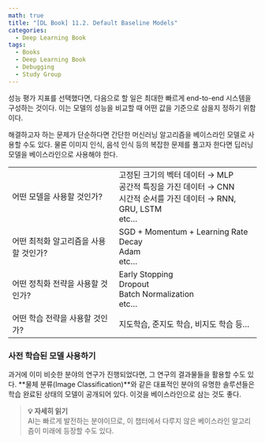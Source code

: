 ```yaml
---
math: true
title: "[DL Book] 11.2. Default Baseline Models"
categories:
  - Deep Learning Book
tags:
  - Books
  - Deep Learning Book
  - Debugging
  - Study Group
---
```


성능 평가 지표를 선택했다면, 다음으로 할 일은 최대한 빠르게 end-to-end 시스템을 구성하는 것이다. 이는 모델의 성능을 비교할 때 어떤 값을 기준으로 삼을지 정하기 위함이다. 

해결하고자 하는 문제가 단순하다면 간단한 머신러닝 알고리즘을 베이스라인 모델로 사용할 수도 있다. 물론 이미지 인식, 음석 인식 등의 복잡한 문제를 풀고자 한다면 딥러닝 모델을 베이스라인으로 사용해야 한다.

<p align="center"></p>
  <table class="center">
    <tr>
      <td>어떤 모델을 사용할 것인가?</td>
      <td>고정된 크기의 벡터 데이터 → MLP<br>공간적 특징을 가진 데이터 → CNN<br>시간적 순서를 가진 데이터 → RNN, GRU, LSTM<br>etc…</td>
    </tr>
    <tr>
      <td>어떤 최적화 알고리즘을 사용할 것인가?</td>
      <td>SGD + Momentum + Learning Rate Decay<br>Adam<br>etc…</td>
    </tr>
    <tr>
      <td>어떤 정칙화 전략을 사용할 것인가?</td>
      <td>Early Stopping<br>Dropout<br>Batch Normalization<br>etc…</td>
    </tr>
    <tr>
      <td>어떤 학습 전략을 사용할 것인가?</td>
      <td>지도학습, 준지도 학습, 비지도 학습 등…</td>
    </tr>
  </table>
<p></p>

### 사전 학습된 모델 사용하기

과거에 이미 비슷한 분야의 연구가 진행되었다면, 그 연구의 결과물들을 활용할 수도 있다. **물체 분류(Image Classification)**와 같은 대표적인 분야의 유명한 솔루션들은 학습 완료된 상태의 모델이 공개되어 있다. 이것을 베이스라인으로 삼는 것도 좋다.

> **💡 자세히 읽기**\
> AI는 빠르게 발전하는 분야이므로, 이 챕터에서 다루지 않은 베이스라인 알고리즘이 미래에 등장할 수도 있다.